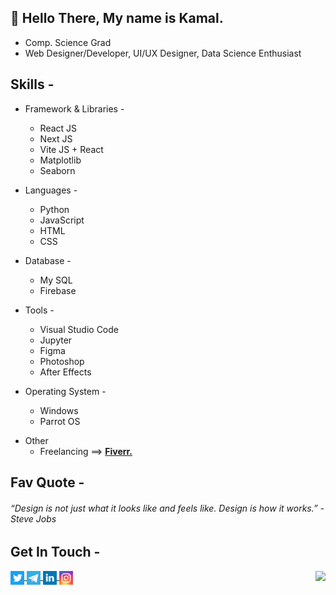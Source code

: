 ## :wave: Hello There, My name is Kamal.
+ Comp. Science Grad
+ Web Designer/Developer, UI/UX Designer, Data Science Enthusiast

## Skills - 
  -  Framework & Libraries -
     - React JS
     - Next JS
     - Vite JS + React
     - Matplotlib
     - Seaborn
       
  - Languages -
    - Python
    - JavaScript 
    - HTML
    - CSS
      
  - Database -
    - My SQL
    - Firebase
      
  - Tools -
    - Visual Studio Code
    - Jupyter
    - Figma
    - Photoshop
    - After Effects
      
  - Operating System -
    - Windows
    - Parrot OS
    
+ Other
  - Freelancing ==> **[Fiverr.](https://www.fiverr.com/kamal_rai1?public_mode=true)**

## Fav Quote -
###### “Design is not just what it looks like and feels like. Design is how it works.” - Steve Jobs

## Get In Touch - 
<a href="https://twitter.com/0rekiHoutaro1">
  <img align="center" width="22px" style="text-decoration:none" src="https://raw.githubusercontent.com/edent/SuperTinyIcons/master/images/svg/twitter.svg" />
</a>
<a href="https://t.me/sad_sensei">
  <img align="center" width="22px" style="text-decoration:none" src="https://raw.githubusercontent.com/edent/SuperTinyIcons/master/images/svg/telegram.svg" />
</a>
<a href="https://www.linkedin.com/in/kamal-rai-3a044b22a">
  <img align="center" width="22px" style="text-decoration:none" src="https://raw.githubusercontent.com/edent/SuperTinyIcons/master/images/svg/linkedin.svg" />
</a> 
<a href="https://www.instagram.com/demsigner/?next=%2F">
  <img align="center" width="22px" style="text-decoration:none" src="https://raw.githubusercontent.com/edent/SuperTinyIcons/master/images/svg/instagram.svg" />
</a> 
<a href="https://www.linkedin.com/in/kamal-rai-3a044b22a">
  <img src="https://komarev.com/ghpvc/?username=Tomioka-Giyuu&style=flat-square" align="right"/>
</a>
